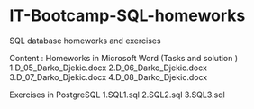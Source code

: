 # IT-Bootcamp-SQL-homeworks
SQL database homeworks and exercises

Content :
Homeworks in Microsoft Word (Tasks and solution )
1.D_05_Darko_Djekic.docx
2.D_06_Darko_Djekic.docx
3.D_07_Darko_Djekic.docx
4.D_08_Darko_Djekic.docx

Exercises in PostgreSQL
1.SQL1.sql
2.SQL2.sql
3.SQL3.sql
